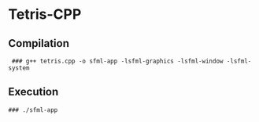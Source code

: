 # Tetris-CPP
  
  ## Compilation
     
     ### g++ tetris.cpp -o sfml-app -lsfml-graphics -lsfml-window -lsfml-system 
  
  ## Execution

    ### ./sfml-app 
    
